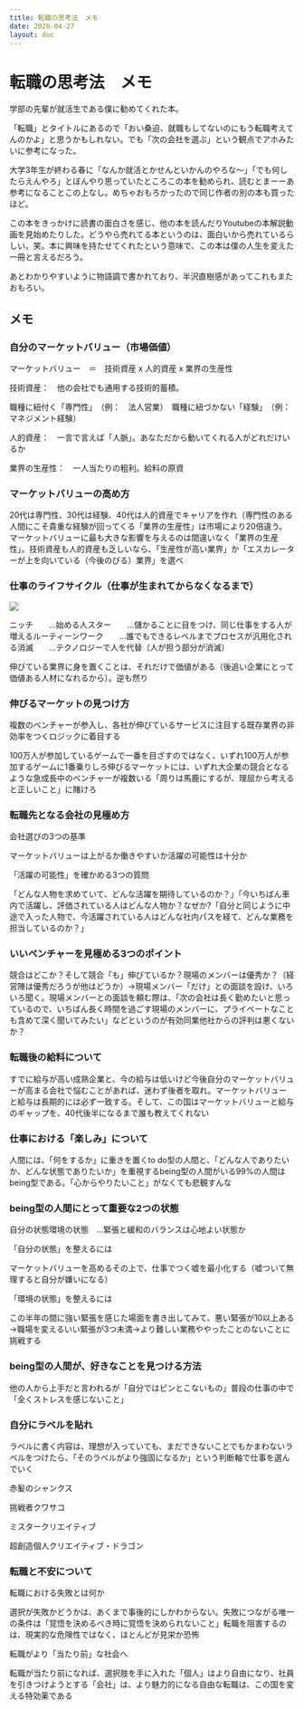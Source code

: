 ```yaml
---
title: 転職の思考法　メモ
date: 2020-04-27
layout: doc
---
```


# 転職の思考法　メモ

学部の先輩が就活生である僕に勧めてくれた本。

「転職」とタイトルにあるので「おい桑迫、就職もしてないのにもう転職考えてんのかよ」と思うかもしれない。でも「次の会社を選ぶ」という観点でアホみたいに参考になった。

大学3年生が終わる春に「なんか就活とかせんといかんのやろな〜」「でも何したらえんやろ」とぼんやり思っていたところこの本を勧められ、読むとまーーあ参考になることこの上なし。めちゃおもろかったので同じ作者の別の本も買ったほど。

この本をきっかけに読書の面白さを感じ、他の本を読んだりYoutubeの本解説動画を見始めたりした。どうやら売れてる本というのは、面白いから売れているらしい。笑。本に興味を持たせてくれたという意味で、この本は僕の人生を変えた一冊と言えるだろう。

あとわかりやすいように物語調で書かれており、半沢直樹感があってこれもまたおもろい。

## メモ

### 自分のマーケットバリュー（市場価値）

マーケットバリュー　＝　技術資産 x 人的資産 x 業界の生産性

技術資産：　他の会社でも通用する技術的蓄積。

職種に紐付く「専門性」　（例：　法人営業）　職種に紐づかない「経験」　（例：　マネジメント経験）

人的資産：　一言で言えば「人脈」。あなただから動いてくれる人がどれだけいるか

業界の生産性：　一人当たりの粗利。給料の原資

### マーケットバリューの高め方

20代は専門性、30代は経験、40代は人的資産でキャリアを作れ（専門性のある人間にこそ貴重な経験が回ってくる「業界の生産性」は市場により20倍違う。マーケットバリューに最も大きな影響を与えるのは間違いなく「業界の生産性」。技術資産も人的資産も乏しいなら、「生産性が高い業界」か「エスカレーターが上を向いている（今後のびる）業界」を選べ

### 仕事のライフサイクル（仕事が生まれてからなくなるまで）

![](https://chankuwa.com/wp-content/uploads/2020/04/image.png)

ニッチ　　…始める人スター　　…儲かることに目をつけ、同じ仕事をする人が増えるルーティーンワーク　　…誰でもできるレベルまでプロセスが汎用化される消滅　　…テクノロジーで人を代替（人が担う部分が消滅）

伸びている業界に身を置くことは、それだけで価値がある（後追い企業にとって価値ある人材になれるから）。逆も然り

### 伸びるマーケットの見つけ方

複数のベンチャーが参入し、各社が伸びているサービスに注目する既存業界の非効率をつくロジックに着目する

100万人が参加しているゲームで一番を目ざすのではなく、いずれ100万人が参加するゲームに1番乗りしろ伸びるマーケットには、いずれ大企業の競合となるような急成長中のベンチャーが複数いる「周りは馬鹿にするが、理屈から考えると正しいこと」に賭けろ

### 転職先となる会社の見極め方

会社選びの3つの基準

マーケットバリューは上がるか働きやすいか活躍の可能性は十分か

「活躍の可能性」を確かめる3つの質問

「どんな人物を求めていて、どんな活躍を期待しているのか？」「今いちばん車内で活躍し、評価されている人はどんな人物か？なぜか?「自分と同じように中途で入った人物で、今活躍されている人はどんな社内パスを経て、どんな業務を担当しているのか？」

### いいベンチャーを見極める3つのポイント

競合はどこか？そして競合「も」伸びているか？現場のメンバーは優秀か？（経営陣は優秀だろうが他はどうか）→現場メンバー「だけ」との面談を設け、いろいろ聞く。現場メンバーとの面談を頼む際は、「次の会社は長く勤めたいと思っているので、いちばん長く時間を過ごす現場のメンバーに、プライベートなことも含めて深く聞いてみたい」などというのが有効同業他社からの評判は悪くないか？

### 転職後の給料について

すでに給与が高い成熟企業と、今の給与は低いけど今後自分のマーケットバリューが高まる会社で悩むことがあれば、迷わず後者を取れ。マーケットバリューと給与は長期的には必ず一致する。そして、この国はマーケットバリューと給与のギャップを、40代後半になるまで誰も教えてくれない

### 仕事における「楽しみ」について

人間には、「何をするか」に重きを置くto do型の人間と、「どんな人でありたいか、どんな状態でありたいか」を重視するbeing型の人間がいる99%の人間はbeing型である。「心からやりたいこと」がなくても悲観すんな

### being型の人間にとって重要な2つの状態

自分の状態環境の状態　…緊張と緩和のバランスは心地よい状態か

「自分の状態」を整えるには

マーケットバリューを高めるその上で、仕事でつく嘘を最小化する（嘘ついて無理すると自分が嫌いになる）

「環境の状態」を整えるには

この半年の間に強い緊張を感じた場面を書き出してみて、悪い緊張が10以上ある→職場を変えるいい緊張が3つ未満→より難しい業務ややったことのないことに挑戦する

### being型の人間が、好きなことを見つける方法

他の人から上手だと言われるが「自分ではピンとこないもの」普段の仕事の中で「全くストレスを感じないこと」

### 自分にラベルを貼れ

ラベルに書く内容は、理想が入っていても、まだできないことでもかまわないラベルをつけたら、「そのラベルがより強固になるか」という判断軸で仕事を選んでいく

赤髪のシャンクス

挑戦者クワサコ

ミスタークリエイティブ

超創造個人クリエイティブ・ドラゴン

### 転職と不安について

転職における失敗とは何か

選択が失敗かどうかは、あくまで事後的にしかわからない。失敗につながる唯一の条件は「覚悟を決めるべき時に覚悟を決められないこと」転職を阻害するのは、現実的な危険性ではなく、ほとんどが見栄か恐怖

転職がより「当たり前」な社会へ

転職が当たり前になれば、選択肢を手に入れた「個人」はより自由になり、社員を引きつけようとする「会社」は、より魅力的になる自由な転職は、この国を変える特効薬である